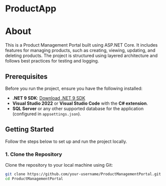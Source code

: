 # ProductApp
# About
This is a Product Management Portal built using ASP.NET Core. It includes features for managing products, such as creating, viewing, updating, and deleting products. The project is structured using layered architecture and follows best practices for testing and logging.

## Prerequisites

Before you run the project, ensure you have the following installed:

- **.NET 9 SDK**: [Download .NET 9 SDK](https://dotnet.microsoft.com/download/dotnet/9.0)
- **Visual Studio 2022** or **Visual Studio Code** with the **C# extension**.
- **SQL Server** or any other supported database for the application (configured in `appsettings.json`).

## Getting Started

Follow the steps below to set up and run the project locally.

### 1. Clone the Repository

Clone the repository to your local machine using Git:

```bash
git clone https://github.com/your-username/ProductManagementPortal.git
cd ProductManagementPortal
